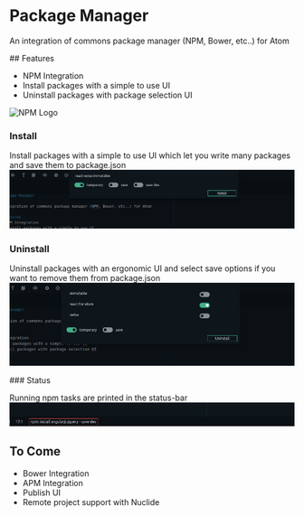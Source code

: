 # Package Manager

An integration of commons package manager (NPM, Bower, etc..) for Atom


## Features
  - NPM Integration
  - Install packages with a simple to use UI
  - Uninstall packages with package selection UI

![NPM Logo](https://www.npmjs.com/static/images/npm-logo.svg)
### Install

Install packages with a simple to use UI which let you write many packages and save them to package.json
![NPM Install Screenshot](https://raw.githubusercontent.com/alanzanattadev/atom-package-manager/master/npm-install-screenshot.png)

### Uninstall

Uninstall packages with an ergonomic UI and select save options if you want to remove them from package.json
![NPM Unnstall Screenshot](https://raw.githubusercontent.com/alanzanattadev/atom-package-manager/master/npm-uninstall-screenshot.png)

### Status

Running npm tasks are printed in the status-bar
![Task Status Screenshot](https://raw.githubusercontent.com/alanzanattadev/atom-package-manager/master/task-runner-screenshot.png)

## To Come
  - Bower Integration
  - APM Integration
  - Publish UI
  - Remote project support with Nuclide
